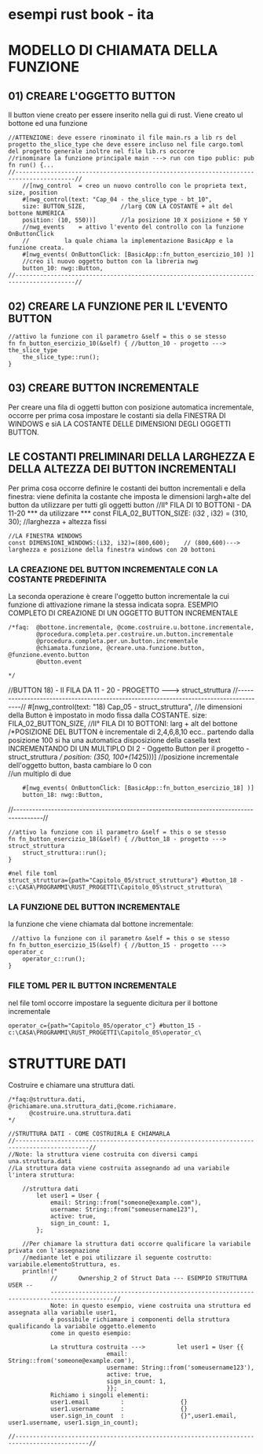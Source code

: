 # esempi rust book - ita


# MODELLO DI CHIAMATA DELLA FUNZIONE

## 01) CREARE L'OGGETTO BUTTON
Il button viene creato per essere inserito nella gui di
rust. Viene creato ul bottone ed una funzione

    //ATTENZIONE: deve essere rinominato il file main.rs a lib rs del progetto the_slice_type che deve essere incluso nel file cargo.toml del progetto generale inoltre nel file lib.rs occorre
    //rinominare la funzione principale main ---> run con tipo public: pub fn run() {...
    //---------------------------------------------------------------------------------------//
        //[nwg_control 	= creo un nuovo controllo con le proprieta text, size, position
        #[nwg_control(text: "Cap_04 - the_slice_type - bt_10", 
        size: BUTTON_SIZE,    		//larg CON LA COSTANTE + alt del bottone NUMERICA
        position: (10, 550))]		//la posizione 10 X posizione + 50 Y
        //nwg_events  	= attivo l'evento del controllo con la funzione OnButtonClick
        //			la quale chiama la implementazione BasicApp e la funzione creata.
        #[nwg_events( OnButtonClick: [BasicApp::fn_button_esercizio_10] )]
        //creo il nuovo oggetto button con la libreria nwg
        button_10: nwg::Button,		
    //---------------------------------------------------------------------------------------//



## 02) CREARE LA FUNZIONE PER IL L'EVENTO BUTTON

    //attivo la funzione con il parametro &self = this o se stesso
    fn fn_button_esercizio_10(&self) { //button_10 - progetto ---> the_slice_type
        the_slice_type::run(); 
    }


## 03) CREARE BUTTON INCREMENTALE 
Per creare una fila di oggetti button con posizione automatica incrementale, occorre per prima cosa 
impostare le costanti sia della FINESTRA DI WINDOWS  e siA LA COSTANTE DELLE DIMENSIONI DEGLI OGGETTI BUTTON.

## LE COSTANTI PRELIMINARI DELLA LARGHEZZA E DELLA ALTEZZA DEI BUTTON INCREMENTALI
Per prima cosa occorre definire le costanti dei button incrementali e della finestra:
viene definita la costante che imposta le dimensioni largh+alte del button da utilizzare 
per tutti gli oggetti button
    //II° FILA DI 10 BOTTONI - DA 11-20 *** da utilizzare ***
    const FILA_02_BUTTON_SIZE: (i32 , i32) = (310, 30);       //larghezza + altezza fissi

    //LA FINESTRA WINDOWS
    const DIMENSIONI_WINDOWS:(i32, i32)=(800,600);    // (800,600)---> larghezza e posizione della finestra windows con 20 bottoni
    
### LA CREAZIONE DEL BUTTON INCREMENTALE CON LA COSTANTE PREDEFINITA
La seconda operazione è creare l'oggetto button incrementale la cui funzione di attivazione rimane la stessa indicata sopra. ESEMPIO COMPLETO DI CREAZIONE DI UN OGGETTO BUTTON INCREMENTALE

    /*faq:  @bottone.incrementale, @come.costruire.u.bottone.incrementale,
            @procedura.completa.per.costruire.un.button.incrementale
            @procedura.completa.per.un.button.incrementale
            @chiamata.funzione, @creare.una.funzione.button, @funzione.evento.button
            @button.event
    
    */  
   //BUTTON 18) - II FILA DA 11 - 20 - PROGETTO ---> struct_struttura
  //---------------------------------------------------------------------------------------//
        #[nwg_control(text: "18) Cap_05 - struct_struttura", 
        //le dimensioni della Button è impostato in modo fissa dalla COSTANTE.
        size: FILA_02_BUTTON_SIZE,    //II° FILA DI 10 BOTTONI: larg + alt       del bottone 
        /*POSIZIONE DEL BUTTON è incrementale di 2,4,6,8,10 ecc.. partendo dalla posizione 100 
        si ha una automatica disposizione della casella text  INCREMENTANDO DI UN MULTIPLO
        DI 2 - Oggetto Button per il progetto - struct_struttura
        */
        position: (350, 100+(14*25)))]  //posizione incrementale dell'oggetto button, basta cambiare lo 0 con                            
        //un multiplo di due


        #[nwg_events( OnButtonClick: [BasicApp::fn_button_esercizio_18] )]
        button_18: nwg::Button,

  //---------------------------------------------------------------------------------------//


    //attivo la funzione con il parametro &self = this o se stesso
    fn fn_button_esercizio_18(&self) { //button_18 - progetto ---> struct_struttura
        struct_struttura::run(); 
    }
    
    #nel file toml
    struct_struttura={path="Capitolo_05/struct_struttura"} #button_18 - c:\CASA\PROGRAMMI\RUST_PROGETTI\Capitolo_05\struct_struttura\
    


       
### LA FUNZIONE DEL BUTTON INCREMENTALE
la funzione che viene chiamata dal bottone incrementale:

     //attivo la funzione con il parametro &self = this o se stesso
    fn fn_button_esercizio_15(&self) { //button_15 - progetto ---> operator_c
        operator_c::run(); 
    }

### FILE TOML PER IL BUTTON INCREMENTALE
nel file toml occorre impostare la seguente dicitura per il bottone incrementale

    operator_c={path="Capitolo_05/operator_c"} #button_15 - c:\CASA\PROGRAMMI\RUST_PROGETTI\Capitolo_05\operator_c\




# STRUTTURE DATI
Costruire e chiamare una struttura dati.


    /*faq:@struttura.dati, @richiamare.una.struttura_dati,@come.richiamare.
          @costruire.una.struttura.dati
    */

    //STRUTTURA DATI - COME COSTRUIRLA E CHIAMARLA
    //-------------------------------------------------------------------------------------------//
    //Note: la struttura viene costruita con diversi campi
    una.struttura.dati
    //La struttura data viene costruita assegnando ad una variabile l'intera struttura:

        //struttura dati
            let user1 = User {
                email: String::from("someone@example.com"),
                username: String::from("someusername123"),
                active: true,
                sign_in_count: 1,
            };
        
        //Per chiamare la struttura dati occorre qualificare la variabile privata con l'assegnazione 
        //mediante let e poi utilizzare il seguente costrutto: variabile.elementoStruttura, es.
        println!("
                //      Ownership_2 of Struct Data --- ESEMPIO STRUTTURA USER --
                ----------------------------------------------------------------------------------------//
                Note: in questo esempio, viene costruita una struttura ed assegnata alla variabile user1,
                è possibile richiamare i componenti della struttura qualificando la variabile oggetto.elemento
                come in questo esempio:

                La struttura costruita --->         let user1 = User {{
                                email: String::from('someone@example.com'),
                                username: String::from('someusername123'),
                                active: true,
                                sign_in_count: 1,
                                }};
                Richiamo i singoli elementi:
                user1.email         :                {}
                user1.username      :                {}
                user.sign_in_count  :                {}",user1.email, user1.username, user1.sign_in_count);
            
    //-------------------------------------------------------------------------------------------//
        
   